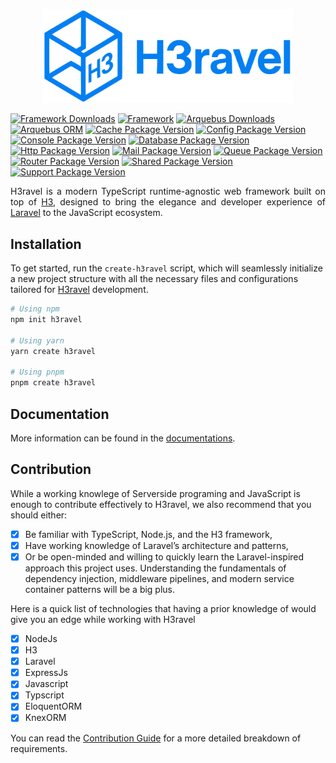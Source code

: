 <p align="center"><a href="https://h3ravel.toneflix.net" target="_blank"><img src="https://raw.githubusercontent.com/h3ravel/assets/refs/heads/main/logo-full.svg" width="400" alt="H3ravel Logo"></a></p>

[![Framework Downloads][d1]][d1]
[![Framework][ix]][lx] 
[![Arquebus Downloads][daq]][laq]
[![Arquebus ORM][iaq]][laq]
[![Cache Package Version][i2]][l2]
[![Config Package Version][i3]][l3]
[![Console Package Version][i4]][l4]
[![Database Package Version][i5]][l5]
[![Http Package Version][i6]][l6]
[![Mail Package Version][i7]][l7]
[![Queue Package Version][i8]][l8]
[![Router Package Version][i9]][l9]
[![Shared Package Version][i10]][l10]
[![Support Package Version][i11]][l11]

<p align="justify">H3ravel is a modern TypeScript runtime-agnostic web framework built on top of <a href="https://h3.dev" target="_blank">H3</a>, designed to bring the elegance and developer experience of <a href="https://laravel.com" target="_blank">Laravel</a> to the JavaScript ecosystem.</p>

## Installation

To get started, run the `create-h3ravel` script, which will seamlessly initialize a new project structure with all the necessary files and configurations tailored for [H3ravel](https://h3ravel.toneflix.net) development.

```sh
# Using npm
npm init h3ravel

# Using yarn
yarn create h3ravel

# Using pnpm
pnpm create h3ravel
```

## Documentation

More information can be found in the [documentations](https://h3ravel.toneflix.net).

## Contribution

While a working knowlege of Serverside programing and JavaScript is enough to contribute effectively to H3ravel, we also recommend that you should either:

- [x] Be familiar with TypeScript, Node.js, and the H3 framework,
- [x] Have working knowledge of Laravel’s architecture and patterns,
- [x] Or be open-minded and willing to quickly learn the Laravel-inspired approach this project uses.
Understanding the fundamentals of dependency injection, middleware pipelines, and modern service container patterns will be a big plus.

Here is a quick list of technologies that having a prior knowledge of would give you an edge while working with H3ravel

- [x] NodeJs
- [x] H3
- [x] Laravel
- [x] ExpressJs
- [x] Javascript
- [x] Typscript
- [x] EloquentORM
- [x] KnexORM

You can read the [Contribution Guide](https://h3ravel.toneflix.net/contributing) for a more detailed breakdown of requirements.

[d1]: https://img.shields.io/npm/dt/%40h3ravel%2Fcore?style=flat-square&label=Framework+Downloads&link=https%3A%2F%2Fwww.npmjs.com%2Fpackage%2F%40h3ravel%2Fcore
[ix]: https://img.shields.io/npm/v/%40h3ravel%2Fcore?style=flat-square&label=Framework&color=%230970ce
[lx]: https://www.npmjs.com/package/@h3ravel/core 
[i2]: https://img.shields.io/npm/v/%40h3ravel%2Fcache?style=flat-square&label=@h3ravel/cache&color=%230970ce
[l2]: https://www.npmjs.com/package/@h3ravel/cache
[i3]: https://img.shields.io/npm/v/%40h3ravel%2Fconfig?style=flat-square&label=@h3ravel/config&color=%230970ce
[l3]: https://www.npmjs.com/package/@h3ravel/config
[i4]: https://img.shields.io/npm/v/%40h3ravel%2Fconsole?style=flat-square&label=@h3ravel/console&color=%230970ce
[l4]: https://www.npmjs.com/package/@h3ravel/console
[i5]: https://img.shields.io/npm/v/%40h3ravel%2Fdatabase?style=flat-square&label=@h3ravel/database&color=%230970ce
[l5]: https://www.npmjs.com/package/@h3ravel/database
[i6]: https://img.shields.io/npm/v/%40h3ravel%2Fhttp?style=flat-square&label=@h3ravel/http&color=%230970ce
[l6]: https://www.npmjs.com/package/@h3ravel/http
[i7]: https://img.shields.io/npm/v/%40h3ravel%2Fmail?style=flat-square&label=@h3ravel/mail&color=%230970ce
[l7]: https://www.npmjs.com/package/@h3ravel/mail
[i8]: https://img.shields.io/npm/v/%40h3ravel%2Fqueue?style=flat-square&label=@h3ravel/queue&color=%230970ce
[l8]: https://www.npmjs.com/package/@h3ravel/queue
[i9]: https://img.shields.io/npm/v/%40h3ravel%2Frouter?style=flat-square&label=@h3ravel/router&color=%230970ce
[l9]: https://www.npmjs.com/package/@h3ravel/router
[i10]: https://img.shields.io/npm/v/%40h3ravel%2Fshared?style=flat-square&label=@h3ravel/shared&color=%230970ce
[l10]: https://www.npmjs.com/package/@h3ravel/shared
[i11]: https://img.shields.io/npm/v/%40h3ravel%2Fsupport?style=flat-square&label=@h3ravel/support&color=%230970ce
[l11]: https://www.npmjs.com/package/@h3ravel/support
[iaq]: https://img.shields.io/npm/v/%40h3ravel%2Farquebus?style=flat-square&label=@h3ravel/arquebus&color=%230970ce
[laq]: https://www.npmjs.com/package/@h3ravel/arquebus
[daq]: https://img.shields.io/npm/dt/%40h3ravel%2Farquebus?style=flat-square&label=Arquebus+Downloads&link=https%3A%2F%2Fwww.npmjs.com%2Fpackage%2F%40h3ravel%2Farquebus
